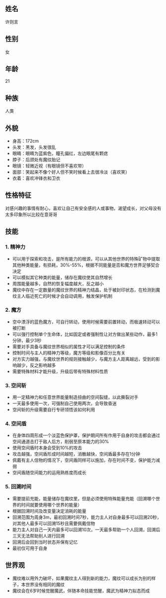 ## 姓名
许则言

## 性别
女

## 年龄
21

## 种族
人类

## 外貌
- 身高：172cm
- 头发：黑发，头发很乱
- 眼睛：眼睛为蓝紫色，瞳孔偏红，左边眼尾有颗痣
- 脖子：后颈处有魔纹胎记
- 眼镜：轻微近视（有眼镜但不喜欢带）
- 面部：笑起来不像个好人但不笑时候看上去很冷淡（喜欢笑）
- 衣着：喜欢冲锋衣和卫衣

## 性格特征
对感兴趣的事情有耐心，喜欢让自己有安全感的人或事物，渴望成长，对父母没有太多印象所以比较在意哥哥

## 技能
### 1. 精神力
- 可以用于探索和攻击，是所有能力的根源，可以从其他世界的特殊矿物中提取其他种类能量，有损耗，30%-55%，根据不同能量是否和魔方世界足够契合决定
- 可以模拟其它种类的能量，储存在魔纹使其自然增长
- 周围能量越多，自然的恢复幅度越大，反之越小
- 魔纹中存在一定数量的魔纹世界的精神力结晶，处于被封印状态，在检测到魔纹主人临近死亡的时候才会自动调用，触发保护机制

### 2. 魔方
- 空中漂浮的蓝色魔方，可自行转动，使用时候需要前置转动，而极速转动可以被打断
- 可以强行控制单个生命体，比如固定或者强制性让对方做出某些动作，最多1分钟，最少3秒
- 需要对手具备与魔纹世界相似的属性才可以满足控制的条件
- 控制时间与主人的精神力等级，魔方等级和影像百分比有关
- 对方实力越强，与魔纹世界的规则接触越少，与魔方主人距离越远，受到的影响越少，反之影响越多
- 需要特殊材料才能升级，升级后带有特殊材料性质

### 3. 空间斩
- 用一定精神力和任意世界能量制造扭曲的空间裂缝，以此撕裂对手
- 一天最多使用一次，可强制自己使用两次，会导致昏迷
- 空间斩的升级需要自行专研领悟该如何利用

### 4. 空间盾
- 在身体四周形成一个淡蓝色保护罩，保护期间所有作用于自身的攻击都会通过空间通道击打于敌人后方，削弱至原本能力的30%
- 使用空间盾时本身会受到10%的攻击
- 攻击越强，空间盾形成时间越短，消散越快，空间盾最多存在1分钟
- 佩戴有主人信物的情况下，空间盾同样可以施加，存在时间不变，保护能力减弱
- 空间盾随空间能力的运用熟练度而成长

### 5. 回溯时间
- 需要提前充能，能量储存在魔纹里，但是必须使用特殊能量充能（回溯哪个世界的时间就要使用哪个世界的能量）
- 根据回溯时间及改变量决定消耗的能量
- 回溯范围为周身3m，最初回溯时间7秒，能力主人对自身最多可以回溯20秒，对其他人最多可以回溯15秒且需要佩戴信物
- 能力主人对自己一天内最多可以回溯10次，一天最多帮助一个人回溯，回溯后三天无法帮助别人进行回溯
- 回溯后会回到当时状态并保有记忆
- 最初仅可用于自身


## 世界观
- 魔纹难以用外力破坏，如果魔纹主人得到新的能力，魔纹可以成长为别的样子，本世界没有相同的魔纹
- 魔纹会在6岁时候觉醒魔武，伴随本命技能觉醒，魔武为精神力拟态而成
